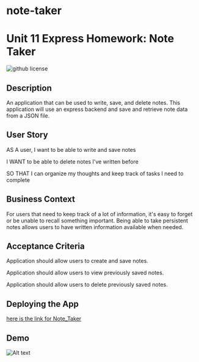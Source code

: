 # note-taker
# Unit 11 Express Homework: Note Taker

![github license](https://img.shields.io/badge/license-MIT-green)

## Description
 An application that can be used to write, save, and delete notes. This application will use an express backend and save and retrieve note data from a JSON file.

## User Story

AS A user, I want to be able to write and save notes

I WANT to be able to delete notes I've written before

SO THAT I can organize my thoughts and keep track of tasks I need to complete

## Business Context

For users that need to keep track of a lot of information, it's easy to forget or be unable to recall something important. Being able to take persistent notes allows users to have written information available when needed.

## Acceptance Criteria

Application should allow users to create and save notes.

Application should allow users to view previously saved notes.

Application should allow users to delete previously saved notes.

## Deploying the App

 [here is the link for Note_Taker](https://pratyu-note-taker.herokuapp.com/) 

 ## Demo

 ![Alt text](https://github.com/PratyushaRaghupatruni/note-taker/blob/master/public/assets/images/note-taker.gif)




